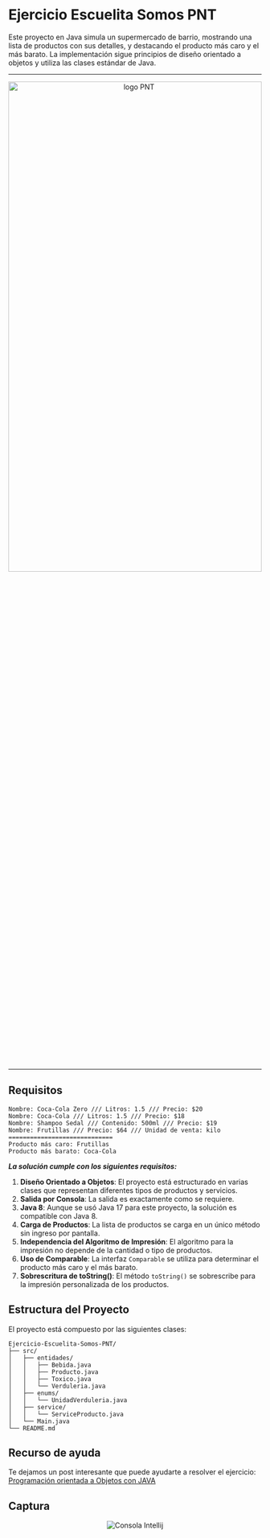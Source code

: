 # Ejercicio Escuelita Somos PNT

Este proyecto en Java simula un supermercado de barrio, mostrando una lista de productos con sus detalles, y destacando el producto más caro y el más barato. La implementación sigue principios de diseño orientado a objetos y utiliza las clases estándar de Java.

---

<p ALIGN="center">
<img src="https://scontent.faep4-3.fna.fbcdn.net/v/t39.30808-6/301106509_509800874480493_6999074123776221808_n.png?_nc_cat=106&ccb=1-7&_nc_sid=5f2048&_nc_ohc=6XRClBJofZkQ7kNvgG4OYx6&_nc_ht=scontent.faep4-3.fna&oh=00_AYBQwScqYSKbw8wVL8gHJPYPdhwInm7kpMwh4BnBuPNXww&oe=66682614" WIDTH="100%" height="50%" alt="logo PNT">
</p>

---

## Requisitos

```plaintext
Nombre: Coca-Cola Zero /// Litros: 1.5 /// Precio: $20
Nombre: Coca-Cola /// Litros: 1.5 /// Precio: $18
Nombre: Shampoo Sedal /// Contenido: 500ml /// Precio: $19
Nombre: Frutillas /// Precio: $64 /// Unidad de venta: kilo
=============================
Producto más caro: Frutillas
Producto más barato: Coca-Cola
```

***La solución cumple con los siguientes requisitos:***
1. **Diseño Orientado a Objetos**: El proyecto está estructurado en varias clases que representan diferentes tipos de productos y servicios.
2. **Salida por Consola**: La salida es exactamente como se requiere.
3. **Java 8**: Aunque se usó Java 17 para este proyecto, la solución es compatible con Java 8.
4. **Carga de Productos**: La lista de productos se carga en un único método sin ingreso por pantalla.
5. **Independencia del Algoritmo de Impresión**: El algoritmo para la impresión no depende de la cantidad o tipo de productos.
6. **Uso de Comparable**: La interfaz `Comparable` se utiliza para determinar el producto más caro y el más barato.
7. **Sobrescritura de toString()**: El método `toString()` se sobrescribe para la impresión personalizada de los productos.

## Estructura del Proyecto

El proyecto está compuesto por las siguientes clases:

```plaintext
Ejercicio-Escuelita-Somos-PNT/
├── src/
│   ├── entidades/
│   │   ├── Bebida.java
│   │   ├── Producto.java
│   │   ├── Toxico.java
│   │   └── Verduleria.java
│   ├── enums/
│   │   └── UnidadVerduleria.java
│   ├── service/
│   │   └── ServiceProducto.java
│   └── Main.java 
└── README.md
```

## Recurso de ayuda

Te dejamos un post interesante que puede ayudarte a resolver el ejercicio: [Programación orientada a Objetos con JAVA](http://migranitodejava.blogspot.com.ar/2011/06/programacion-orientada-objetos-con-java.html)

## Captura

<p align="center">
    <img src="https://i.imgur.com/9ZZk2L3.png" alt="Consola Intellij">
</p>